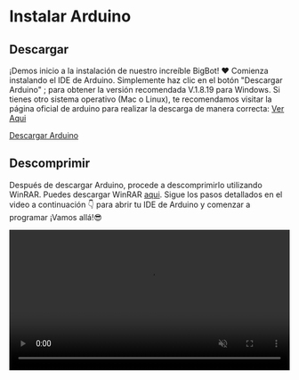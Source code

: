 # Instalar Arduino

## Descargar

¡Demos inicio a la instalación de nuestro increíble BigBot! ❤️ Comienza instalando el IDE de Arduino. Simplemente haz clic en el botón "Descargar Arduino" ; para obtener la versión recomendada V.1.8.19 para Windows. Si tienes otro sistema operativo (Mac o Linux), te recomendamos visitar la página oficial de arduino para realizar la descarga de manera correcta: [Ver Aqui](https://www.arduino.cc/en/software)

<div class="download-layout">
  <a class="btn" target="_blank" href="https://downloads.arduino.cc/arduino-1.8.19-windows.zip">
Descargar Arduino
</a>
</div>

## Descomprimir
Después de descargar Arduino, procede a descomprimirlo utilizando WinRAR. Puedes descargar WinRAR [aqui](https://www.winrar.es/descargas/103/descargar-winrar-para-windows-x64-en-espanol). Sigue los pasos detallados en el video a continuación 👇 para abrir tu IDE de Arduino y comenzar a programar ¡Vamos allá!😎

<video width="100%" height="auto" autoplay loop muted>
  <source src="/descargarArduino.mp4" type="video/mp4">
  Tu navegador no soporta la etiqueta de video.
</video>
